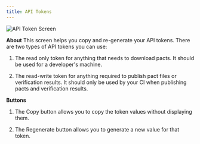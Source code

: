 ```yaml
---
title: API Tokens
---
```


![API Token Screen](/ui/api-tokens.png)

**About**
This screen helps you copy and re-generate your API tokens. There are two types of API tokens you can use:

1. The read only token for anything that needs to download pacts. It should be used for a developer's machine.

2. The read-write token for anything required to publish pact files or verification results. It should only be used by your CI when publishing pacts and verification results.

**Buttons**
1. The Copy button allows you to copy the token values without displaying them.

2. The Regenerate button allows you to generate a new value for that token. 
